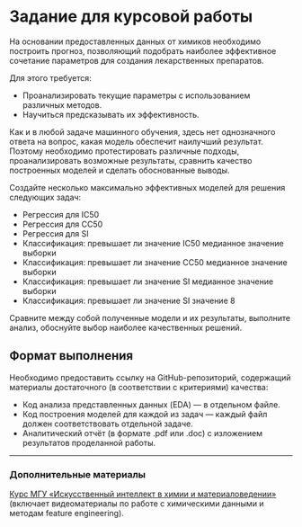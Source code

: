 # Задание для курсовой работы

На основании предоставленных данных от химиков необходимо построить прогноз, позволяющий подобрать наиболее эффективное сочетание параметров для создания лекарственных препаратов.

Для этого требуется:
- Проанализировать текущие параметры с использованием различных методов.
- Научиться предсказывать их эффективность.

Как и в любой задаче машинного обучения, здесь нет однозначного ответа на вопрос, какая модель обеспечит наилучший результат. Поэтому необходимо протестировать различные подходы, проанализировать возможные результаты, сравнить качество построенных моделей и сделать обоснованные выводы.

Создайте несколько максимально эффективных моделей для решения следующих задач:

- Регрессия для IC50
- Регрессия для CC50
- Регрессия для SI
- Классификация: превышает ли значение IC50 медианное значение выборки
- Классификация: превышает ли значение CC50 медианное значение выборки
- Классификация: превышает ли значение SI медианное значение выборки
- Классификация: превышает ли значение SI значение 8

Сравните между собой полученные модели и их результаты, выполните анализ, обоснуйте выбор наиболее качественных решений.

## Формат выполнения

Необходимо предоставить ссылку на GitHub-репозиторий, содержащий материалы достаточного (в соответствии с критериями) качества:

- Код анализа представленных данных (EDA) — в отдельном файле.
- Код построения моделей для каждой из задач — каждый файл должен соответствовать отдельной задаче.
- Аналитический отчёт (в формате .pdf или .doc) с изложением результатов проделанной работы.


---

### Дополнительные материалы
[Курс МГУ «Искусственный интеллект в химии и материаловедении»](https://teach-in.ru/course/ai-in-chemistry-and-materials-science) (включает видеоматериалы по работе с химическими данными и методам feature engineering).
